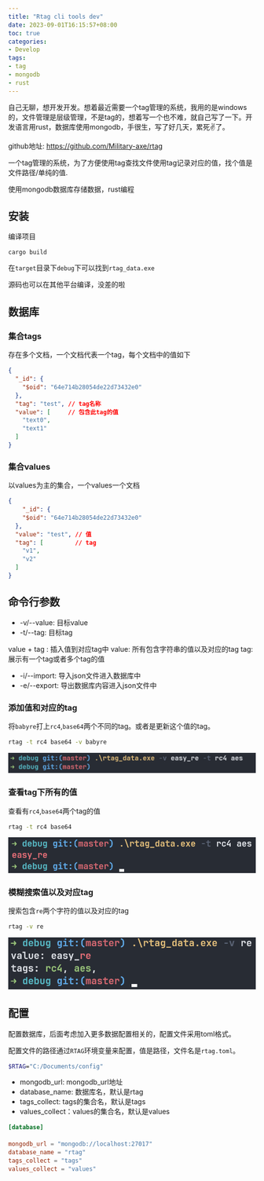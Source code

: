 ```yaml
---
title: "Rtag cli tools dev"
date: 2023-09-01T16:15:57+08:00
toc: true
categories:
- Develop
tags:
- tag
- mongodb
- rust
---
```


自己无聊，想开发开发。想着最近需要一个tag管理的系统，我用的是windows的，文件管理是层级管理，不是tag的，想着写一个也不难，就自己写了一下。开发语言用rust，数据库使用mongodb，手很生，写了好几天，累死✌了。

<!--more-->

github地址: https://github.com/Military-axe/rtag

一个tag管理的系统，为了方便使用tag查找文件使用tag记录对应的值，找个值是文件路径/单纯的值.

使用mongodb数据库存储数据，rust编程

## 安装

编译项目

```
cargo build
```

在`target`目录下`debug`下可以找到`rtag_data.exe`

源码也可以在其他平台编译，没差的啦

## 数据库

### 集合tags

存在多个文档，一个文档代表一个tag，每个文档中的值如下

```json
{
  "_id": {
    "$oid": "64e714b28054de22d73432e0"
  },
  "tag": "test", // tag名称
  "value": [     // 包含此tag的值
    "text0",
    "text1"
  ]
}
```

### 集合values

以values为主的集合，一个values一个文档

```json
{
    "_id": {
    "$oid": "64e714b28054de22d73432e0"
  },
  "value": "test", // 值
  "tag": [         // tag
    "v1",
    "v2"
  ]
}
```


## 命令行参数

+ -v/--value: 目标value
+ -t/--tag: 目标tag

value + tag : 插入值到对应tag中
value: 所有包含字符串的值以及对应的tag
tag: 展示有一个tag或者多个tag的值

+ -i/--import: 导入json文件进入数据库中
+ -e/--export: 导出数据库内容进入json文件中

### 添加值和对应的tag

将`babyre`打上`rc4`,`base64`两个不同的tag。或者是更新这个值的tag。

```sh
rtag -t rc4 base64 -v babyre
```

![](https://raw.githubusercontent.com/Military-axe/imgtable/main/202309011626855.png)

### 查看tag下所有的值

查看有`rc4`,`base64`两个tag的值

```sh
rtag -t rc4 base64
```

![](https://raw.githubusercontent.com/Military-axe/imgtable/main/202309011627758.png)

### 模糊搜索值以及对应tag

搜索包含`re`两个字符的值以及对应的tag

```sh
rtag -v re
```

![](https://raw.githubusercontent.com/Military-axe/imgtable/main/202309011627679.png)

## 配置

配置数据库，后面考虑加入更多数据配置相关的，配置文件采用toml格式。

配置文件的路径通过`RTAG`环境变量来配置，值是路径，文件名是`rtag.toml`。

```sh
$RTAG="C:/Documents/config"
```

+ mongodb_url: mongodb_url地址
+ database_name: 数据库名，默认是rtag
+ tags_collect: tags的集合名，默认是tags
+ values_collect：values的集合名，默认是values

```toml
[database]

mongodb_url = "mongodb://localhost:27017"
database_name = "rtag"
tags_collect = "tags"
values_collect = "values"
```

